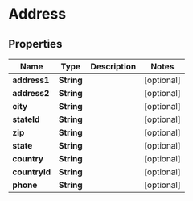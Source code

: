 

# Address


## Properties

| Name | Type | Description | Notes |
|------------ | ------------- | ------------- | -------------|
|**address1** | **String** |  |  [optional] |
|**address2** | **String** |  |  [optional] |
|**city** | **String** |  |  [optional] |
|**stateId** | **String** |  |  [optional] |
|**zip** | **String** |  |  [optional] |
|**state** | **String** |  |  [optional] |
|**country** | **String** |  |  [optional] |
|**countryId** | **String** |  |  [optional] |
|**phone** | **String** |  |  [optional] |



